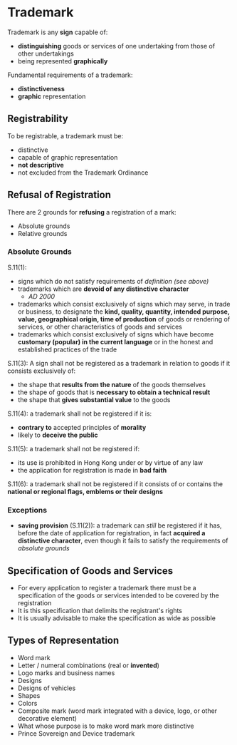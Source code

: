 # Trademark

Trademark is any **sign** capable of:

- **distinguishing** goods or services of one undertaking from those of other undertakings
- being represented **graphically**

Fundamental requirements of a trademark:

- **distinctiveness**
- **graphic** representation

## Registrability

To be registrable, a trademark must be:

- distinctive
- capable of graphic representation
- **not descriptive**
- not excluded from the Trademark Ordinance

## Refusal of Registration

There are 2 grounds for **refusing** a registration of a mark:

- Absolute grounds
- Relative grounds

### Absolute Grounds

S.11(1):

- signs which do not satisfy requirements of _definition (see above)_
- trademarks which are **devoid of any distinctive character**
  - _AD 2000_
- trademarks which consist exclusively of signs which may serve, in trade or business, to designate the **kind, quality, quantity, intended purpose, value, geographical origin, time of production** of goods or rendering of services, or other characteristics of goods and services
- trademarks which consist exclusively of signs which have become **customary (popular) in the current language** or in the honest and established practices of the trade

S.11(3): A sign shall not be registered as a trademark in relation to goods if it consists exclusively of:

- the shape that **results from the nature** of the goods themselves
- the shape of goods that is **necessary to obtain a technical result**
- the shape that **gives substantial value** to the goods

S.11(4): a trademark shall not be registered if it is:

- **contrary to** accepted principles of **morality**
- likely to **deceive the public**

S.11(5): a trademark shall not be registered if:

- its use is prohibited in Hong Kong under or by virtue of any law
- the application for registration is made in **bad faith**

S.11(6): a trademark shall not be registered if it consists of or contains the **national or regional flags, emblems or their designs**

### Exceptions

- **saving provision** (S.11(2)): a trademark can _still_ be registered if it has, before the date of application for registration, in fact **acquired a distinctive character**, even though it fails to satisfy the requirements of _absolute grounds_

## Specification of Goods and Services

- For every application to register a trademark there must be a specification of the goods or services intended to be covered by the registration
- It is this specification that delimits the registrant's rights
- It is usually advisable to make the specification as wide as possible

## Types of Representation

- Word mark
- Letter / numeral combinations (real or **invented**)
- Logo marks and business names
- Designs
- Designs of vehicles
- Shapes
- Colors
- Composite mark (word mark integrated with a device, logo, or other decorative element)
- What whose purpose is to make word mark more distinctive
- Prince Sovereign and Device trademark
